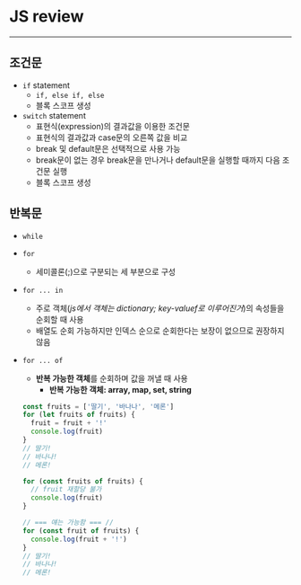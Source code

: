 # JS review

*****

## 조건문

* `if` statement
  * `if, else if, else`
  * 블록 스코프 생성
* `switch` statement
  * 표현식(expression)의 결과값을 이용한 조건문
  * 표현식의 결과값과 case문의 오른쪽 값을 비교
  * break 및 default문은 선택적으로 사용 가능
  * break문이 없는 경우 break문을 만나거나 default문을 실행할 때까지 다음 조건문 실행
  * 블록 스코프 생성



## 반복문

* `while`

* `for`

  * 세미콜론(;)으로 구분되는 세 부분으로 구성

* `for ... in`

  * 주로 객체(*js에서 객체는 dictionary; key-valuef로 이루어진거*)의 속성들을 순회할 때 사용
  * 배열도 순회 가능하지만 인덱스 순으로 순회한다는 보장이 없으므로 권장하지 않음

* `for ... of`

  * **반복 가능한 객체**를 순회하며 값을 꺼낼 때 사용
    * **반복 가능한 객체: array, map, set, string**

  ```javascript
  const fruits = ['딸기', '바나나', '메론']
  for (let fruits of fruits) {
    fruit = fruit + '!'
    console.log(fruit)
  }
  // 딸기!
  // 바나나!
  // 메론!
  
  for (const fruits of fruits) {
    // fruit 재할당 불가
    console.log(fruit)
  }
  
  // === 얘는 가능함 === // 
  for (const fruit of fruits) {
    console.log(fruit + '!')
  }
  // 딸기!
  // 바나나!
  // 메론!
  ```

  